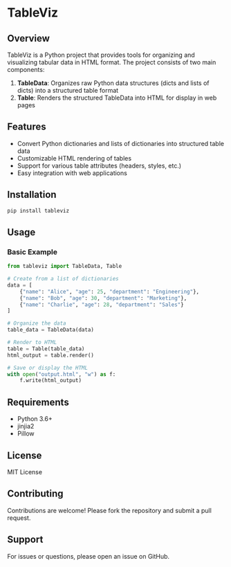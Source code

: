# TableViz

## Overview

TableViz is a Python project that provides tools for organizing and visualizing tabular data in HTML format. The project consists of two main components:

1. **TableData**: Organizes raw Python data structures (dicts and lists of dicts) into a structured table format
2. **Table**: Renders the structured TableData into HTML for display in web pages

## Features

- Convert Python dictionaries and lists of dictionaries into structured table data
- Customizable HTML rendering of tables
- Support for various table attributes (headers, styles, etc.)
- Easy integration with web applications

## Installation

```bash
pip install tableviz
```

## Usage

### Basic Example

```python
from tableviz import TableData, Table

# Create from a list of dictionaries
data = [
    {"name": "Alice", "age": 25, "department": "Engineering"},
    {"name": "Bob", "age": 30, "department": "Marketing"},
    {"name": "Charlie", "age": 28, "department": "Sales"}
]

# Organize the data
table_data = TableData(data)

# Render to HTML
table = Table(table_data)
html_output = table.render()

# Save or display the HTML
with open("output.html", "w") as f:
    f.write(html_output)
```

## Requirements

- Python 3.6+
- jinjia2
- Pillow

## License

MIT License

## Contributing

Contributions are welcome! Please fork the repository and submit a pull request.

## Support

For issues or questions, please open an issue on GitHub.
